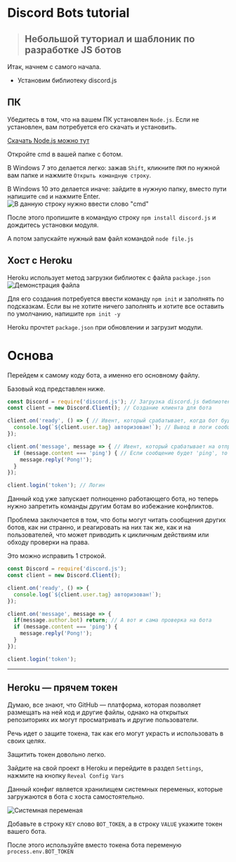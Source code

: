 # Discord Bots tutorial
> ## Небольшой туториал и шаблоник по разработке JS ботов

Итак, начнем с самого начала.

* Установим библиотеку discord.js

## ПК

Убедитесь в том, что на вашем ПК установлен `Node.js`. Если не установлен, вам потребуется его скачать и установить.

[Скачать Node.js можно тут](https://www.npmjs.com/get-npm)


Откройте cmd в вашей папке с ботом.

В Windows 7 это делается легко: зажав `Shift`, кликните `ПКМ` по нужной вам папке и нажмите `Открыть командную строку`.

В Windows 10 это делается иначе: зайдите в нужную папку, вместо пути напишите `cmd` и нажмите Enter.
![В данную строку нужно ввести слово "cmd"](https://xeval.ga/sc/e6ph3yd.png)

После этого пропишите в командую строку `npm install discord.js` и дождитесь установки модуля.

А потом запускайте нужный вам файл командой `node file.js`

## Хост с Heroku

Heroku использует метод загрузки библиотек с файла `package.json`
![Демонстрация файла](https://xeval.ga/sc/fmshttq.png)

Для его создания потребуется ввести команду `npm init` и заполнять по подсказкам. Если вы не хотите ничего заполнять и хотите все оставить по умолчанию, напишите `npm init -y`

Heroku прочтет `package.json` при обновлении и загрузит модули.

# Основа

Перейдем к самому коду бота, а именно его основному файлу.

Базовый код представлен ниже.

```js
const Discord = require('discord.js'); // Загрузка discord.js библиотеки
const client = new Discord.Client(); // Создание клиента для бота

client.on('ready', () => { // Ивент, который срабатывает, когда бот будет запущен
  console.log(`${client.user.tag} авторизован!`); // Вывод в логи сообщения о том, что бот был запущен
});

client.on('message', message => { // Ивент, который срабатывает на отправку сообщения
  if (message.content === 'ping') { // Если сообщение будет 'ping', то выполняется код в {}
    message.reply('Pong!'); 
  }
});

client.login('token'); // Логин
```

Данный код уже запускает полноценно работающего бота, но теперь нужно запретить команды другим ботам во избежание конфликтов.

Проблема заключается в том, что боты могут читать сообщения других ботов, как ни странно, и реагировать на них так же, как и на пользователей, что может приводить к цикличным действиям или обходу проверки на права.

Это можно исправить 1 строкой.

```js
const Discord = require('discord.js');
const client = new Discord.Client();

client.on('ready', () => {
  console.log(`${client.user.tag} авторизован!`);
});

client.on('message', message => {
  if(message.author.bot) return; // А вот и сама проверка на бота
  if (message.content === 'ping') {
    message.reply('Pong!');
  }
});

client.login('token');
```

---- 

## Heroku — прячем токен

Думаю, все знают, что GitHub — платформа, которая позволяет размещать на ней код и другие файлы, однако на открытых репозиториях их могут просматривать и другие пользователи.

Речь идет о защите токена, так как его могут украсть и использовать в своих целях.

Защитить токен довольно легко.

Зайдите на свой проект в Heroku и перейдите в раздел `Settings`, нажмите на кнопку `Reveal Config Vars`

Данный конфиг является хранилищем системных переменых, которые загружаются в бота с хоста самостоятельно.

![Системная переменая](https://xeval.ga/sc/1p7y8nd.png)

Добавьте в строку `KEY` слово `BOT_TOKEN`, а в строку `VALUE` укажите токен вашего бота.

После этого используйте вместо токена бота переменую `process.env.BOT_TOKEN`
